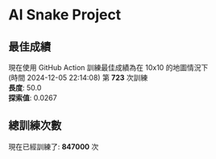 
# AI Snake Project

## **最佳成績**






































































































































































現在使用 GitHub Action 訓練最佳成績為在 10x10 的地圖情況下  
(時間 2024-12-05 22:14:08) 第 **723** 次訓練  
**長度**: 50.0  
**探索值**: 0.0267













































































































































































































































































































































## 總訓練次數
現在已經訓練了: **847000** 次
